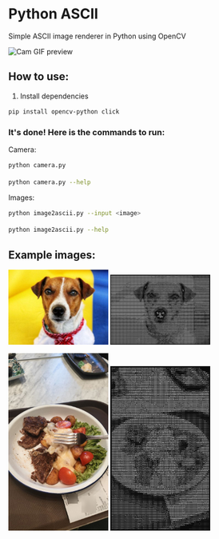 # Python ASCII
Simple ASCII image renderer in Python using OpenCV

<img src="https://github.com/barabum0/python-ascii/blob/master/github/camera_preview.gif?raw=true" alt="Cam GIF preview" width="500"/>

## How to use:
1. Install dependencies
```bash
pip install opencv-python click
```

### It's done! Here is the commands to run:
Camera:
```bash
python camera.py

python camera.py --help
```

Images:
```bash
python image2ascii.py --input <image>

python image2ascii.py --help
```

## Example images:
<p float="left">
  <img src="https://github.com/barabum0/python-ascii/blob/master/github/pes_orig.png?raw=true?raw=true" alt="Cam GIF preview" width="200"/>
  <img src="https://github.com/barabum0/python-ascii/blob/master/github/pes.png?raw=true" alt="Cam GIF preview" width="200"/>
</p>

<p float="left">
  <img src="https://github.com/barabum0/python-ascii/blob/master/github/eda_orig.png?raw=true?raw=true" alt="Cam GIF preview" width="200"/>
  <img src="https://github.com/barabum0/python-ascii/blob/master/github/eda.png?raw=true" alt="Cam GIF preview" width="200"/>
</p>
